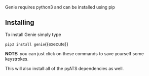 
Genie requires python3 and can be installed using pip

## Installing

To install Genie simply type

`pip3 install genie`{{execute}}

**NOTE:** you can just click on these commands to save yourself some keystrokes.

This will also install all of the pyATS dependencies as well.
